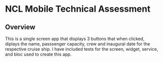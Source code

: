 # NCL Mobile Technical Assessment

## Overview

This is a single screen app that displays 3 buttons that when clicked, diplays the name, passsenger capacity, crew and inaugural date for the respective cruise ship.
I have included tests for the screen, widget, service, and bloc used to create this app.
